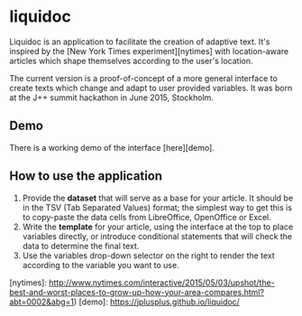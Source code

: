 # liquidoc

Liquidoc is an application to facilitate the creation of adaptive text. It's inspired 
by the [New York Times experiment][nytimes] with location-aware articles which shape themselves 
according to the user's location.

The current version is a proof-of-concept of a more general interface to create texts which change
and adapt to user provided variables. It was born at the J++ summit hackathon in June 2015,
Stockholm.


## Demo

There is a working demo of the interface [here][demo].


## How to use the application

1. Provide the **dataset** that will serve as a base for your article. It should be in the TSV 
   (Tab Separated Values) format; the simplest way to get this is to copy-paste the data cells from 
   LibreOffice, OpenOffice or Excel.
2. Write the **template** for your article, using the interface at the top to place variables 
   directly, or introduce conditional statements that will check the data to determine the final 
   text.
3. Use the variables drop-down selector on the right to render the text according to the variable 
   you want to use.



[nytimes]: http://www.nytimes.com/interactive/2015/05/03/upshot/the-best-and-worst-places-to-grow-up-how-your-area-compares.html?abt=0002&abg=1)
[demo]: https://jplusplus.github.io/liquidoc/

